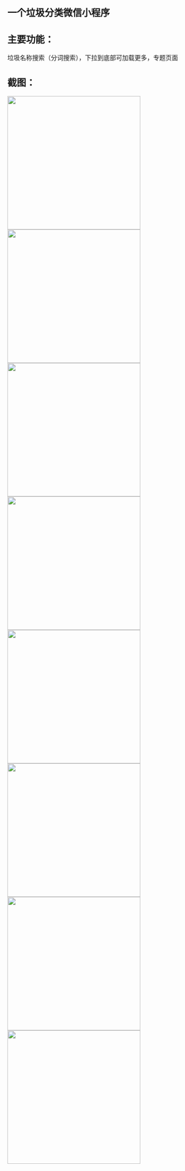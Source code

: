 ## 一个垃圾分类微信小程序

## 主要功能：
垃圾名称搜索（分词搜索），下拉到底部可加载更多，专题页面

## 截图：
<img src="./ReadmeAssets/QQ截图20190813012221.png"  width="300" />
<img src="./ReadmeAssets/微信图片_20190814013517.png" width="300" />
<img src="./ReadmeAssets/微信图片_20190814013521.png" width="300"  />
<img src="./ReadmeAssets/微信图片_20190814013533.jpg"  width="300" />
<img src="./ReadmeAssets/微信图片_20190814013527.jpg" width="300"  />
<img src="./ReadmeAssets/微信图片_20190814013530.jpg" width="300"  />
<img src="./ReadmeAssets/微信图片_20190814013525.jpg" width="300"  />
<img src="./ReadmeAssets/微信图片_20190814013523.jpg" width="300"  />